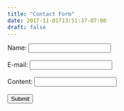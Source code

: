 ```yaml
---
title: "Contact Form"
date: 2017-11-01T13:51:37-07:00
draft: false
---
```


<html>
<body>
<form action="contactFormEmail.php" method="post">
    Name: <input type="text" id="name" name="name"><br></br>
    E-mail: <input type="text" id= "email" name="email"><br></br>
    Content: <input type="text" id="content" name="content"><br></br>
<input type="submit"/>
</form>

</body>
</html>
